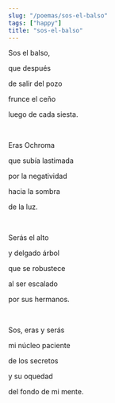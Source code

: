 ```yaml
---
slug: "/poemas/sos-el-balso"
tags: ["happy"]
title: "sos-el-balso"
---
```

Sos el balso,

que después

de salir del pozo

frunce el ceño

luego de cada siesta.

&nbsp;

Eras Ochroma

que subía lastimada

por la negatividad

hacia la sombra

de la luz.

&nbsp;

Serás el alto

y delgado árbol

que se robustece

al ser escalado

por sus hermanos.

&nbsp;

Sos, eras y serás

mi núcleo paciente

de los secretos

y su oquedad

del fondo de mi mente.